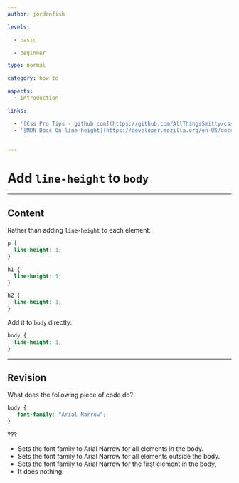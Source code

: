 ```yaml
---
author: jordanfish

levels:

  - basic

  - beginner

type: normal

category: how to

aspects:
  - introduction

links:

  - '[Css Pro Tips - github.com](https://github.com/AllThingsSmitty/css-protips){website}'
  - '[MDN Docs On line-height](https://developer.mozilla.org/en-US/docs/Web/CSS/line-height){documentation}'


---
```


# Add `line-height` to `body`

---
## Content

Rather than adding `line-height` to each element:

```css
p {
  line-height: 1;
}

h1 {
  line-height: 1;
}

h2 {
  line-height: 1;
}


```


Add it to `body` directly:
```css
body {
  line-height: 1;
}
```

---
## Revision

What does the following piece of code do?
```css
body {
   font-family: "Arial Narrow";
}
```

???


* Sets the font family to Arial Narrow for all elements in the body.
* Sets the font family to Arial Narrow for all elements outside the body.
* Sets the font family to Arial Narrow for the first element in the body,
* It does nothing.
